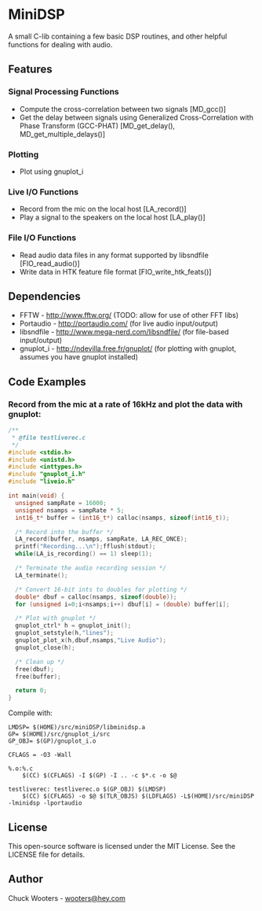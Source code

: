 # MiniDSP

A small C-lib containing a few basic DSP routines, and other helpful functions for dealing with audio.

## Features

### Signal Processing Functions
* Compute the cross-correlation between two signals [MD_gcc()]
* Get the delay between signals using Generalized Cross-Correlation with Phase Transform (GCC-PHAT) [MD_get_delay(), MD_get_multiple_delays()]

### Plotting
* Plot using gnuplot_i

### Live I/O Functions
* Record from the mic on the local host [LA_record()]
* Play a signal to the speakers on the local host [LA_play()]

### File I/O Functions
* Read audio data files in any format supported by libsndfile [FIO_read_audio()]
* Write data in HTK feature file format [FIO_write_htk_feats()]

## Dependencies

* FFTW - http://www.fftw.org/ (TODO: allow for use of other FFT libs)
* Portaudio - http://portaudio.com/ (for live audio input/output)
* libsndfile - http://www.mega-nerd.com/libsndfile/ (for file-based input/output)
* gnuplot_i - http://ndevilla.free.fr/gnuplot/ (for plotting with gnuplot, assumes you have gnuplot installed)

## Code Examples
### Record from the mic at a rate of 16kHz and plot the data with gnuplot:

```c
/**
 * @file testliverec.c
 */ 
#include <stdio.h>
#include <unistd.h>
#include <inttypes.h>
#include "gnuplot_i.h"
#include "liveio.h"

int main(void) {
  unsigned sampRate = 16000;
  unsigned nsamps = sampRate * 5;
  int16_t* buffer = (int16_t*) calloc(nsamps, sizeof(int16_t));

  /* Record into the buffer */  
  LA_record(buffer, nsamps, sampRate, LA_REC_ONCE); 
  printf("Recording...\n");fflush(stdout);
  while(LA_is_recording() == 1) sleep(1);

  /* Terminate the audio recording session */
  LA_terminate();

  /* Convert 16-bit ints to doubles for plotting */
  double* dbuf = calloc(nsamps, sizeof(double));
  for (unsigned i=0;i<nsamps;i++) dbuf[i] = (double) buffer[i];

  /* Plot with gnuplot */
  gnuplot_ctrl* h = gnuplot_init();
  gnuplot_setstyle(h,"lines");
  gnuplot_plot_x(h,dbuf,nsamps,"Live Audio");
  gnuplot_close(h);

  /* Clean up */
  free(dbuf);
  free(buffer);

  return 0;
}
```

Compile with:

```make
LMDSP= $(HOME)/src/miniDSP/libminidsp.a
GP= $(HOME)/src/gnuplot_i/src
GP_OBJ= $(GP)/gnuplot_i.o

CFLAGS = -O3 -Wall

%.o:%.c
	$(CC) $(CFLAGS) -I $(GP) -I .. -c $*.c -o $@ 

testliverec: testliverec.o $(GP_OBJ) $(LMDSP)
	$(CC) $(CFLAGS) -o $@ $(TLR_OBJS) $(LDFLAGS) -L$(HOME)/src/miniDSP -lminidsp -lportaudio

```


## License

This open-source software is licensed under the MIT License. See the
LICENSE file for details.

## Author
Chuck Wooters - <wooters@hey.com>
